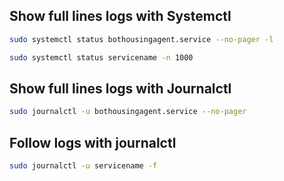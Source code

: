 ## Show full lines logs with Systemctl

```bash
sudo systemctl status bothousingagent.service --no-pager -l
```

```bash
sudo systemctl status servicename -n 1000
```

## Show full lines logs with Journalctl

```bash
sudo journalctl -u bothousingagent.service --no-pager
```

## Follow logs with journalctl

```bash
sudo journalctl -u servicename -f
```